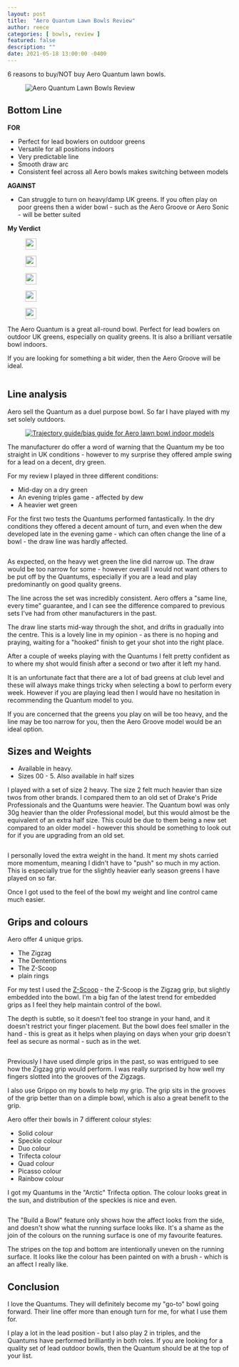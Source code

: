 ```yaml
---
layout: post
title:  "Aero Quantum Lawn Bowls Review"
author: reece
categories: [ bowls, review ]
featured: false
description: ""
date: 2021-05-18 13:00:00 -0400
---
```

    

<!-- wp:paragraph -->
<p xmlns="http://www.w3.org/1999/xhtml">6 reasons to buy/NOT buy Aero Quantum lawn bowls.</p>
<!-- /wp:paragraph -->

<!-- wp:image {"id":129,"sizeSlug":"full","linkDestination":"none"} -->
<figure class="wp-block-image size-full"><img src="/img/posts/aero-quantum-lawn-bowls-review.jpg" alt="Aero Quantum Lawn Bowls Review" class="wp-image-129"/></figure>
<!-- /wp:image -->

<!-- wp:heading -->
<h2 class="wp-block-heading">Bottom Line</h2>
<!-- /wp:heading -->

<!-- wp:columns -->
<div class="wp-block-columns"><!-- wp:column -->
<div class="wp-block-column"><!-- wp:paragraph -->
<p><strong>FOR</strong></p>
<!-- /wp:paragraph -->

<!-- wp:list -->
<ul><!-- wp:list-item -->
<li>Perfect for lead bowlers on outdoor greens</li>
<!-- /wp:list-item -->

<!-- wp:list-item -->
<li>Versatile for all positions indoors</li>
<!-- /wp:list-item -->

<!-- wp:list-item -->
<li>Very predictable line</li>
<!-- /wp:list-item -->

<!-- wp:list-item -->
<li>Smooth draw arc</li>
<!-- /wp:list-item -->

<!-- wp:list-item -->
<li>Consistent feel across all Aero bowls makes switching between models</li>
<!-- /wp:list-item --></ul>
<!-- /wp:list --></div>
<!-- /wp:column -->

<!-- wp:column -->
<div class="wp-block-column"><!-- wp:paragraph -->
<p><strong>AGAINST</strong></p>
<!-- /wp:paragraph -->

<!-- wp:list -->
<ul><!-- wp:list-item -->
<li>Can struggle to turn on heavy/damp UK greens. If you often play on poor greens then a wider bowl - such as the Aero Groove or Aero Sonic - will be better suited</li>
<!-- /wp:list-item --></ul>
<!-- /wp:list --></div>
<!-- /wp:column --></div>
<!-- /wp:columns -->

<!-- wp:block {"ref":2709} /-->

<!-- wp:paragraph -->
<p><strong>My Verdict</strong></p>
<!-- /wp:paragraph -->

<!-- wp:group {"layout":{"type":"flex","allowOrientation":false}} -->
<div class="wp-block-group"><!-- wp:image {"id":447,"width":25,"height":25,"sizeSlug":"full","linkDestination":"none"} -->
<figure class="wp-block-image size-full is-resized"><img src="/img/posts/icon-star.jpg" alt="" class="wp-image-447" width="25" height="25"/></figure>
<!-- /wp:image -->

<!-- wp:image {"id":447,"width":25,"height":25,"sizeSlug":"full","linkDestination":"none"} -->
<figure class="wp-block-image size-full is-resized"><img src="/img/posts/icon-star.jpg" alt="" class="wp-image-447" width="25" height="25"/></figure>
<!-- /wp:image -->

<!-- wp:image {"id":447,"width":25,"height":25,"sizeSlug":"full","linkDestination":"none"} -->
<figure class="wp-block-image size-full is-resized"><img src="/img/posts/icon-star.jpg" alt="" class="wp-image-447" width="25" height="25"/></figure>
<!-- /wp:image -->

<!-- wp:image {"id":447,"width":25,"height":25,"sizeSlug":"full","linkDestination":"none"} -->
<figure class="wp-block-image size-full is-resized"><img src="/img/posts/icon-star.jpg" alt="" class="wp-image-447" width="25" height="25"/></figure>
<!-- /wp:image -->

<!-- wp:image {"id":447,"width":25,"height":25,"sizeSlug":"full","linkDestination":"none"} -->
<figure class="wp-block-image size-full is-resized"><img src="/img/posts/icon-star.jpg" alt="" class="wp-image-447" width="25" height="25"/></figure>
<!-- /wp:image --></div>
<!-- /wp:group -->

<!-- wp:paragraph -->
<p>The Aero Quantum is a great all-round bowl. Perfect for lead bowlers on outdoor UK greens, especially on quality greens. It is also a brilliant versatile bowl indoors.</p>
<!-- /wp:paragraph -->

<!-- wp:paragraph -->
<p>If you are looking for something a bit wider, then the Aero Groove will be ideal.</p>
<!-- /wp:paragraph -->

<!-- wp:image {"linkDestination":"custom"} -->
<figure class="wp-block-image"><a href="#" target="_blank" rel="noreferrer noopener"><img src="/img/posts/aero-quantum-set.jpg" alt=""/></a></figure>
<!-- /wp:image -->

<!-- wp:heading -->
<h2 class="wp-block-heading"><a href="#line-analysis"></a>Line analysis</h2>
<!-- /wp:heading -->

<!-- wp:paragraph -->
<p>Aero sell the Quantum as a duel purpose bowl. So far I have played with my set solely outdoors.</p>
<!-- /wp:paragraph -->

<!-- wp:block {"ref":2826} /-->

<!-- wp:image {"linkDestination":"custom"} -->
<figure class="wp-block-image"><a href="#" target="_blank" rel="noreferrer noopener"><img src="/img/posts/aero-indoor-uk-trajectory-guide-2020.png" alt="Trajectory guide/bias guide for Aero lawn bowl indoor models"/></a></figure>
<!-- /wp:image -->

<!-- wp:paragraph -->
<p>The manufacturer do offer a word of warning that the Quantum my be too straight in UK conditions - however to my surprise they offered ample swing for a lead on a decent, dry green.</p>
<!-- /wp:paragraph -->

<!-- wp:paragraph -->
<p>For my review I played in three different conditions:</p>
<!-- /wp:paragraph -->

<!-- wp:list -->
<ul><!-- wp:list-item -->
<li>Mid-day on a dry green</li>
<!-- /wp:list-item -->

<!-- wp:list-item -->
<li>An evening triples game - affected by dew</li>
<!-- /wp:list-item -->

<!-- wp:list-item -->
<li>A heavier wet green</li>
<!-- /wp:list-item --></ul>
<!-- /wp:list -->

<!-- wp:paragraph -->
<p>For the first two tests the Quantums performed fantastically. In the dry conditions they offered a decent amount of turn, and even when the dew developed late in the evening game - which can often change the line of a bowl - the draw line was hardly affected.</p>
<!-- /wp:paragraph -->

<!-- wp:image {"linkDestination":"custom"} -->
<figure class="wp-block-image"><a href="#" target="_blank" rel="noreferrer noopener"><img src="/img/posts/aero-quantum-single.jpg" alt=""/></a></figure>
<!-- /wp:image -->

<!-- wp:paragraph -->
<p>As expected, on the heavy wet green the line did narrow up. The draw would be too narrow for some - however overall I would not want others to be put off by the Quantums, especially if you are a lead and play predominantly on good quality greens.</p>
<!-- /wp:paragraph -->

<!-- wp:paragraph -->
<p>The line across the set was incredibly consistent. Aero offers a "same line, every time" guarantee, and I can see the difference compared to previous sets I've had from other manufacturers in the past.</p>
<!-- /wp:paragraph -->

<!-- wp:paragraph -->
<p>The draw line starts mid-way through the shot, and drifts in gradually into the centre. This is a lovely line in my opinion - as there is no hoping and praying, waiting for a "hooked" finish to get your shot into the right place.</p>
<!-- /wp:paragraph -->

<!-- wp:paragraph -->
<p>After a couple of weeks playing with the Quantums I felt pretty confident as to where my shot would finish after a second or two after it left my hand.</p>
<!-- /wp:paragraph -->

<!-- wp:paragraph -->
<p>It is an unfortunate fact that there are a lot of bad greens at club level and these will always make things tricky when selecting a bowl to perform every week. However if you are playing lead then I would have no hesitation in recommending the Quantum model to you.</p>
<!-- /wp:paragraph -->

<!-- wp:paragraph -->
<p>If you are concerned that the greens you play on will be too heavy, and the line may be too narrow for you, then the Aero Groove model would be an ideal option.</p>
<!-- /wp:paragraph -->

<!-- wp:heading -->
<h2 class="wp-block-heading"><a href="#sizes-and-weights"></a>Sizes and Weights</h2>
<!-- /wp:heading -->

<!-- wp:list -->
<ul><!-- wp:list-item -->
<li>Available in heavy.</li>
<!-- /wp:list-item -->

<!-- wp:list-item -->
<li>Sizes 00 - 5. Also available in half sizes</li>
<!-- /wp:list-item --></ul>
<!-- /wp:list -->

<!-- wp:paragraph -->
<p>I played with a set of size 2 heavy. The size 2 felt much heavier than size twos from other brands. I compared them to an old set of Drake's Pride Professionals and the Quantums were heavier. The Quantum bowl was only 30g heavier than the older Professional model, but this would almost be the equivalent of an extra half size. This could be due to them being a new set compared to an older model - however this should be something to look out for if you are upgrading from an old set.</p>
<!-- /wp:paragraph -->

<!-- wp:image {"linkDestination":"custom"} -->
<figure class="wp-block-image"><a href="#" target="_blank" rel="noreferrer noopener"><img src="/img/posts/aero-quantum-side.jpg" alt=""/></a></figure>
<!-- /wp:image -->

<!-- wp:paragraph -->
<p>I personally loved the extra weight in the hand. It ment my shots carried more momentum, meaning I didn't have to "push" so much in my action. This is especially true for the slightly heavier early season greens I have played on so far.</p>
<!-- /wp:paragraph -->

<!-- wp:paragraph -->
<p>Once I got used to the feel of the bowl my weight and line control came much easier.</p>
<!-- /wp:paragraph -->

<!-- wp:heading -->
<h2 class="wp-block-heading"><a href="#grips-and-colours"></a>Grips and colours</h2>
<!-- /wp:heading -->

<!-- wp:paragraph -->
<p>Aero offer 4 unique grips.</p>
<!-- /wp:paragraph -->

<!-- wp:list -->
<ul><!-- wp:list-item -->
<li>The Zigzag</li>
<!-- /wp:list-item -->

<!-- wp:list-item -->
<li>The Dententions</li>
<!-- /wp:list-item -->

<!-- wp:list-item -->
<li>The Z-Scoop</li>
<!-- /wp:list-item -->

<!-- wp:list-item -->
<li>plain rings</li>
<!-- /wp:list-item --></ul>
<!-- /wp:list -->

<!-- wp:paragraph -->
<p>For my test I used the <a href="https://www.jackhighbowls.com/guide/aero-z-scoop-grip-review/" data-type="post" data-id="1881">Z-Scoop</a> - the Z-Scoop is the Zigzag grip, but slightly embedded into the bowl. I'm a big fan of the latest trend for embedded grips as I feel they help maintain control of the bowl.</p>
<!-- /wp:paragraph -->

<!-- wp:paragraph -->
<p>The depth is subtle, so it doesn't feel too strange in your hand, and it doesn't restrict your finger placement. But the bowl does feel smaller in the hand - this is great as it helps when playing on days when your grip doesn't feel as secure as normal - such as in the wet.</p>
<!-- /wp:paragraph -->

<!-- wp:image {"linkDestination":"custom"} -->
<figure class="wp-block-image"><a href="#" target="_blank" rel="noreferrer noopener"><img src="/img/posts/aero-quantum-grip.jpg" alt=""/></a></figure>
<!-- /wp:image -->

<!-- wp:paragraph -->
<p>Previously I have used dimple grips in the past, so was entrigued to see how the Zigzag grip would perform. I was really surprised by how well my fingers slotted into the grooves of the Zigzags.</p>
<!-- /wp:paragraph -->

<!-- wp:paragraph -->
<p>I also use Grippo on my bowls to help my grip. The grip sits in the grooves of the grip better than on a dimple bowl, which is also a great benefit to the grip.</p>
<!-- /wp:paragraph -->

<!-- wp:paragraph -->
<p>Aero offer their bowls in 7 different colour styles:</p>
<!-- /wp:paragraph -->

<!-- wp:list -->
<ul><!-- wp:list-item -->
<li>Solid colour</li>
<!-- /wp:list-item -->

<!-- wp:list-item -->
<li>Speckle colour</li>
<!-- /wp:list-item -->

<!-- wp:list-item -->
<li>Duo colour</li>
<!-- /wp:list-item -->

<!-- wp:list-item -->
<li>Trifecta colour</li>
<!-- /wp:list-item -->

<!-- wp:list-item -->
<li>Quad colour</li>
<!-- /wp:list-item -->

<!-- wp:list-item -->
<li>Picasso colour</li>
<!-- /wp:list-item -->

<!-- wp:list-item -->
<li>Rainbow colour</li>
<!-- /wp:list-item --></ul>
<!-- /wp:list -->

<!-- wp:paragraph -->
<p>I got my Quantums in the "Arctic" Trifecta option. The colour looks great in the sun, and distribution of the speckles is nice and even.</p>
<!-- /wp:paragraph -->

<!-- wp:image {"linkDestination":"custom"} -->
<figure class="wp-block-image"><a href="#" target="_blank" rel="noreferrer noopener"><img src="/img/posts/aero-quantum-surface.jpg" alt=""/></a></figure>
<!-- /wp:image -->

<!-- wp:paragraph -->
<p>The "Build a Bowl" feature only shows how the affect looks from the side, and doesn't show what the running surface looks like. It's a shame as the join of the colours on the running surface is one of my favourite features.</p>
<!-- /wp:paragraph -->

<!-- wp:paragraph -->
<p>The stripes on the top and bottom are intentionally uneven on the running surface. It looks like the colour has been painted on with a brush - which is an affect I really like.</p>
<!-- /wp:paragraph -->

<!-- wp:heading -->
<h2 class="wp-block-heading"><a href="#conclusion"></a>Conclusion</h2>
<!-- /wp:heading -->

<!-- wp:paragraph -->
<p>I love the Quantums. They will definitely become my "go-to" bowl going forward. Their line offer more than enough turn for me, for what I use them for.</p>
<!-- /wp:paragraph -->

<!-- wp:paragraph -->
<p>I play a lot in the lead position - but I also play 2 in triples, and the Quantums have performed brilliantly in both roles. If you are looking for a quality set of lead outdoor bowls, then the Quantum should be at the top of your list.</p>
<!-- /wp:paragraph -->
    